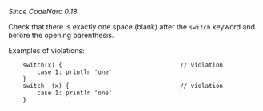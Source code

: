 *Since CodeNarc 0.18*

Check that there is exactly one space (blank) after the `switch` keyword
and before the opening parenthesis.

Examples of violations:

``` 
    switch(x) {                                 // violation
        case 1: println 'one'
    }
    switch  (x) {                               // violation
        case 1: println 'one'
    }
```
